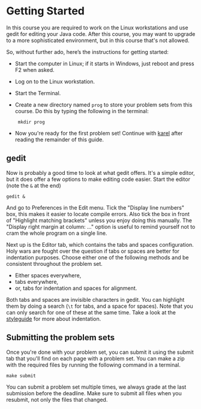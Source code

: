 # Getting Started

In this course you are required to work on the Linux workstations and use gedit
for editing your Java code. After this course, you may want to upgrade to a more
sophisticated environment, but in this course that's not allowed.

So, without further ado, here’s the instructions for getting started:

* Start the computer in Linux; if it starts in Windows, just reboot and press F2
  when asked.
* Log on to the Linux workstation.
* Start the Terminal.
* Create a new directory named `prog` to store your problem sets from this
  course. Do this by typing the following in the terminal:

       mkdir prog
       
* Now you're ready for the first problem set! Continue with
  [karel](/problem-sets/karel) after reading the remainder of this guide.

## gedit

Now is probably a good time to look at what gedit offers. It's a simple editor,
but it does offer a few options to make editing code easier. Start the editor
(note the `&` at the end)

    gedit &

And go to Preferences in the Edit menu. Tick the "Display line numbers" box,
this makes it easier to locate compile errors. Also tick the box in front of
"Highlight matching brackets" unless you enjoy doing this manually. The "Display
right margin at column: ..." option is useful to remind yourself not to cram the
whole program on a single line.

Next up is the Editor tab, which contains the tabs and spaces
configuration. Holy wars are fought over the question if tabs or spaces are
better for indentation purposes. Choose either one of the following methods and
be consistent throughout the problem set.

* Either spaces everywhere,
* tabs everywhere,
* or, tabs for indentation and spaces for alignment.

Both tabs and spaces are invisible characters in gedit. You can highlight them
by doing a search (`\t` for tabs, and a space for spaces). Note that you can
only search for one of these at the same time. Take a look at the [styleguide]
for more about indentation.

[styleguide]: /reference/styleguide

## Submitting the problem sets

Once you're done with your problem set, you can submit it using the submit tab
that you'll find on each page with a problem set. You can make a zip with the
required files by running the following command in a terminal.

    make submit

You can submit a problem set multiple times, we always grade at the last
submission before the deadline. Make sure to submit all files when you resubmit,
not only the files that changed.
